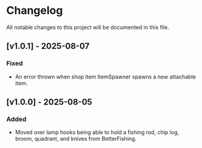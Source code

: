 # Changelog

All notable changes to this project will be documented in this file.

## [v1.0.1] - 2025-08-07

### Fixed
- An error thrown when shop item ItemSpawner spawns a new attachable item.

## [v1.0.0] - 2025-08-05

### Added
- Moved over lamp hooks being able to hold a fishing rod, chip log, broom, quadrant, and knives from BetterFishing.
